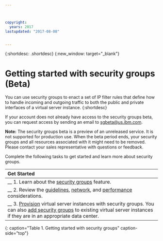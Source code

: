 ```yaml
---



copyright:
  years: 2017
lastupdated: "2017-08-08"


---
```


{:shortdesc: .shortdesc}
{:new_window: target="_blank"}

# Getting started with security groups (Beta)

You can use security groups to enact a set of IP filter rules that define how to handle incoming and outgoing traffic to both the public and private interfaces of a virtual server instance.
{:shortdesc}

If your account does not already have access to the security groups beta, you can request access by sending an email to [sgbeta@us.ibm.com](mailto:sgbeta@us.ibm.com).

**Note:** The security groups beta is a preview of an unreleased service. It is not supported for production use. When the beta period ends, your security groups and all resources associated with it might need to be removed. Please contact your sales representative with questions or feedback.

Complete the following tasks to get started and learn more about security groups.

| Get Started       |
|:------------------|
| __ 1. Learn about the [security groups](sg_overview.html) feature. |
| __ 2. Review the [guidelines](sg_guidelines.html), [network](sg_network_config.html), and [performance](sg_perf_limits.html) considerations.|
| __ 3. [Provision](sg_provisioning.html) virtual server instances with security groups. You can also [add security groups](sg_creating.html) to existing virtual server instances if they are in an appropriate data center.  |
{: caption="Table 1. Getting started with security groups" caption-side="top"} 

